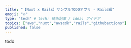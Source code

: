 ```yaml
---
title: "【Nuxt x Rails】サンプルTODOアプリ - Rails編"
emoji: "🔥"
type: "tech" # tech: 技術記事 / idea: アイデア
topics: ["aws","nuxt","awscdk","rails","githubactions"]
published: false
---
```

todo